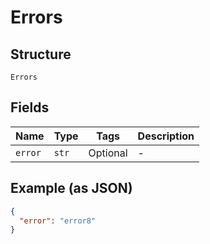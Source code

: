 
# Errors

## Structure

`Errors`

## Fields

| Name | Type | Tags | Description |
|  --- | --- | --- | --- |
| `error` | `str` | Optional | - |

## Example (as JSON)

```json
{
  "error": "error8"
}
```


